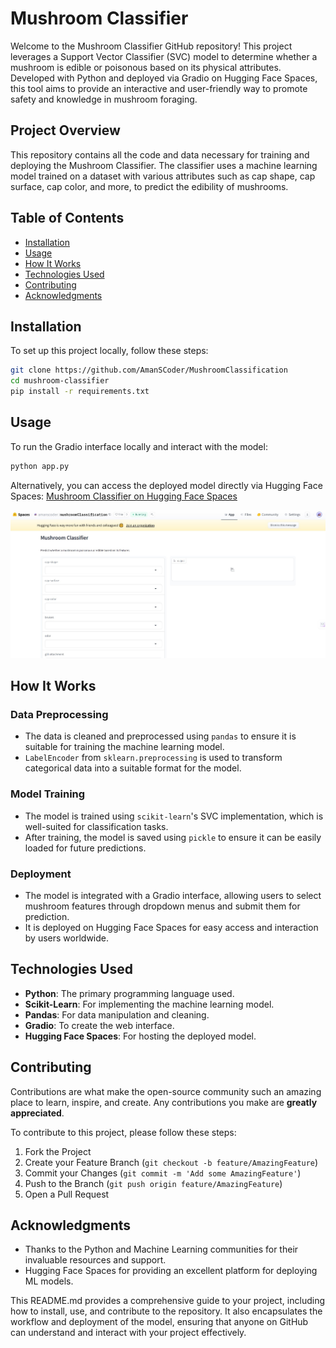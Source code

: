
# Mushroom Classifier

Welcome to the Mushroom Classifier GitHub repository! This project leverages a Support Vector Classifier (SVC) model to determine whether a mushroom is edible or poisonous based on its physical attributes. Developed with Python and deployed via Gradio on Hugging Face Spaces, this tool aims to provide an interactive and user-friendly way to promote safety and knowledge in mushroom foraging.

## Project Overview

This repository contains all the code and data necessary for training and deploying the Mushroom Classifier. The classifier uses a machine learning model trained on a dataset with various attributes such as cap shape, cap surface, cap color, and more, to predict the edibility of mushrooms.

## Table of Contents

- [Installation](#installation)
- [Usage](#usage)
- [How It Works](#how-it-works)
- [Technologies Used](#technologies-used)
- [Contributing](#contributing)
- [Acknowledgments](#acknowledgments)

## Installation

To set up this project locally, follow these steps:

```bash
git clone https://github.com/AmanSCoder/MushroomClassification
cd mushroom-classifier
pip install -r requirements.txt
```

## Usage

To run the Gradio interface locally and interact with the model:

```bash
python app.py
```

Alternatively, you can access the deployed model directly via Hugging Face Spaces:
[Mushroom Classifier on Hugging Face Spaces](https://huggingface.co/spaces/amanscoder/mushroomClassification)

![Website Screenshot](ss.jpg)

## How It Works

### Data Preprocessing

- The data is cleaned and preprocessed using `pandas` to ensure it is suitable for training the machine learning model.
- `LabelEncoder` from `sklearn.preprocessing` is used to transform categorical data into a suitable format for the model.

### Model Training

- The model is trained using `scikit-learn`'s SVC implementation, which is well-suited for classification tasks.
- After training, the model is saved using `pickle` to ensure it can be easily loaded for future predictions.

### Deployment

- The model is integrated with a Gradio interface, allowing users to select mushroom features through dropdown menus and submit them for prediction.
- It is deployed on Hugging Face Spaces for easy access and interaction by users worldwide.

## Technologies Used

- **Python**: The primary programming language used.
- **Scikit-Learn**: For implementing the machine learning model.
- **Pandas**: For data manipulation and cleaning.
- **Gradio**: To create the web interface.
- **Hugging Face Spaces**: For hosting the deployed model.

## Contributing

Contributions are what make the open-source community such an amazing place to learn, inspire, and create. Any contributions you make are **greatly appreciated**.

To contribute to this project, please follow these steps:

1. Fork the Project
2. Create your Feature Branch (`git checkout -b feature/AmazingFeature`)
3. Commit your Changes (`git commit -m 'Add some AmazingFeature'`)
4. Push to the Branch (`git push origin feature/AmazingFeature`)
5. Open a Pull Request

## Acknowledgments

- Thanks to the Python and Machine Learning communities for their invaluable resources and support.
- Hugging Face Spaces for providing an excellent platform for deploying ML models.


This README.md provides a comprehensive guide to your project, including how to install, use, and contribute to the repository. It also encapsulates the workflow and deployment of the model, ensuring that anyone on GitHub can understand and interact with your project effectively.  





























































